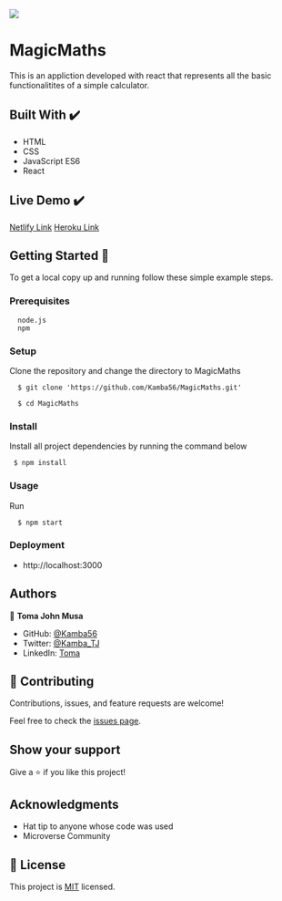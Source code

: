 ![](https://img.shields.io/badge/Microverse-blueviolet)

# MagicMaths
This is an appliction developed with react that represents all the basic functionalitites of a simple calculator.

## Built With ✔️

- HTML 
- CSS 
- JavaScript ES6 
- React


## Live Demo ✔️

[Netlify Link](https://melodic-speculoos-806584.netlify.app)
[Heroku Link](https://math-magics.herokuapp.com/)


## Getting Started 🙌

To get a local copy up and running follow these simple example steps.

### Prerequisites
```
  node.js
  npm

```
### Setup
Clone the repository and change the directory to MagicMaths

``` 
  $ git clone 'https://github.com/Kamba56/MagicMaths.git'

  $ cd MagicMaths

```

### Install
Install all project dependencies by running the command below
 
``` 
 $ npm install
```
### Usage

Run
``` 
  $ npm start
```

### Deployment
- http://localhost:3000


## Authors

👤 **Toma John Musa**

- GitHub: [@Kamba56](https://github.com/Kamba56)
- Twitter: [@Kamba_TJ](https://twitter.com/Kamba_TJ)
- LinkedIn: [Toma](https://linkedin.com/in/toma-john-47092622b)

## 🤝 Contributing

Contributions, issues, and feature requests are welcome!

Feel free to check the [issues page](https://github.com/Kamba56/MagicMaths/issues).

## Show your support

Give a ⭐️ if you like this project!

## Acknowledgments

- Hat tip to anyone whose code was used
- Microverse Community

## 📝 License

This project is [MIT](./MIT.md) licensed.